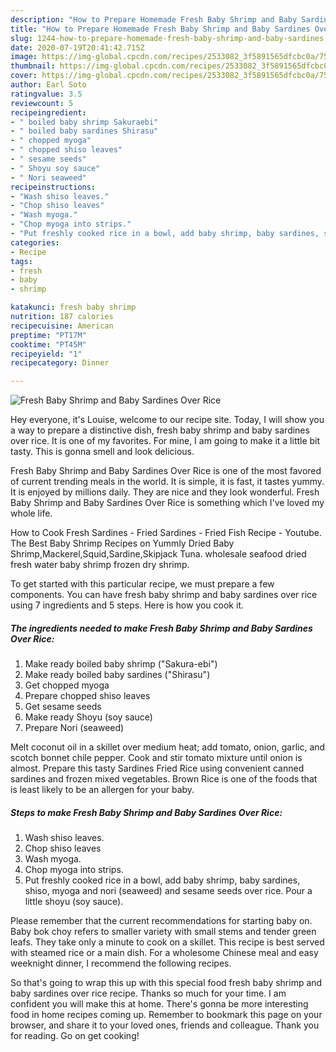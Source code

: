 ```yaml
---
description: "How to Prepare Homemade Fresh Baby Shrimp and Baby Sardines Over Rice"
title: "How to Prepare Homemade Fresh Baby Shrimp and Baby Sardines Over Rice"
slug: 1244-how-to-prepare-homemade-fresh-baby-shrimp-and-baby-sardines-over-rice
date: 2020-07-19T20:41:42.715Z
image: https://img-global.cpcdn.com/recipes/2533082_3f5891565dfcbc0a/751x532cq70/fresh-baby-shrimp-and-baby-sardines-over-rice-recipe-main-photo.jpg
thumbnail: https://img-global.cpcdn.com/recipes/2533082_3f5891565dfcbc0a/751x532cq70/fresh-baby-shrimp-and-baby-sardines-over-rice-recipe-main-photo.jpg
cover: https://img-global.cpcdn.com/recipes/2533082_3f5891565dfcbc0a/751x532cq70/fresh-baby-shrimp-and-baby-sardines-over-rice-recipe-main-photo.jpg
author: Earl Soto
ratingvalue: 3.5
reviewcount: 5
recipeingredient:
- " boiled baby shrimp Sakuraebi"
- " boiled baby sardines Shirasu"
- " chopped myoga"
- " chopped shiso leaves"
- " sesame seeds"
- " Shoyu soy sauce"
- " Nori seaweed"
recipeinstructions:
- "Wash shiso leaves."
- "Chop shiso leaves"
- "Wash myoga."
- "Chop myoga into strips."
- "Put freshly cooked rice in a bowl, add baby shrimp, baby sardines, shiso, myoga and nori (seaweed) and sesame seeds over rice.  Pour a little shoyu (soy sauce)."
categories:
- Recipe
tags:
- fresh
- baby
- shrimp

katakunci: fresh baby shrimp 
nutrition: 187 calories
recipecuisine: American
preptime: "PT17M"
cooktime: "PT45M"
recipeyield: "1"
recipecategory: Dinner

---
```



![Fresh Baby Shrimp and Baby Sardines Over Rice](https://img-global.cpcdn.com/recipes/2533082_3f5891565dfcbc0a/751x532cq70/fresh-baby-shrimp-and-baby-sardines-over-rice-recipe-main-photo.jpg)

Hey everyone, it's Louise, welcome to our recipe site. Today, I will show you a way to prepare a distinctive dish, fresh baby shrimp and baby sardines over rice. It is one of my favorites. For mine, I am going to make it a little bit tasty. This is gonna smell and look delicious.

Fresh Baby Shrimp and Baby Sardines Over Rice is one of the most favored of current trending meals in the world. It is simple, it is fast, it tastes yummy. It is enjoyed by millions daily. They are nice and they look wonderful. Fresh Baby Shrimp and Baby Sardines Over Rice is something which I've loved my whole life.

How to Cook Fresh Sardines - Fried Sardines - Fried Fish Recipe - Youtube. The Best Baby Shrimp Recipes on Yummly Dried Baby Shrimp,Mackerel,Squid,Sardine,Skipjack Tuna. wholesale seafood dried fresh water baby shrimp frozen dry shrimp.


To get started with this particular recipe, we must prepare a few components. You can have fresh baby shrimp and baby sardines over rice using 7 ingredients and 5 steps. Here is how you cook it.

<!--inarticleads1-->

##### The ingredients needed to make Fresh Baby Shrimp and Baby Sardines Over Rice:

1. Make ready  boiled baby shrimp (&#34;Sakura-ebi&#34;)
1. Make ready  boiled baby sardines (&#34;Shirasu&#34;)
1. Get  chopped myoga
1. Prepare  chopped shiso leaves
1. Get  sesame seeds
1. Make ready  Shoyu (soy sauce)
1. Prepare  Nori (seaweed)


Melt coconut oil in a skillet over medium heat; add tomato, onion, garlic, and scotch bonnet chile pepper. Cook and stir tomato mixture until onion is almost. Prepare this tasty Sardines Fried Rice using convenient canned sardines and frozen mixed vegetables. Brown Rice is one of the foods that is least likely to be an allergen for your baby. 

<!--inarticleads2-->

##### Steps to make Fresh Baby Shrimp and Baby Sardines Over Rice:

1. Wash shiso leaves.
1. Chop shiso leaves
1. Wash myoga.
1. Chop myoga into strips.
1. Put freshly cooked rice in a bowl, add baby shrimp, baby sardines, shiso, myoga and nori (seaweed) and sesame seeds over rice.  Pour a little shoyu (soy sauce).


Please remember that the current recommendations for starting baby on. Baby bok choy refers to smaller variety with small stems and tender green leafs. They take only a minute to cook on a skillet. This recipe is best served with steamed rice or a main dish. For a wholesome Chinese meal and easy weeknight dinner, I recommend the following recipes. 

So that's going to wrap this up with this special food fresh baby shrimp and baby sardines over rice recipe. Thanks so much for your time. I am confident you will make this at home. There's gonna be more interesting food in home recipes coming up. Remember to bookmark this page on your browser, and share it to your loved ones, friends and colleague. Thank you for reading. Go on get cooking!
